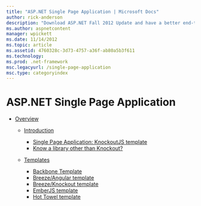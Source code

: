 ```yaml
---
title: "ASP.NET Single Page Application | Microsoft Docs"
author: rick-anderson
description: "Download ASP.NET Fall 2012 Update and have a better end-to-end experience for building applications with significant client-side interactions using JavaScrip..."
ms.author: aspnetcontent
manager: wpickett
ms.date: 11/14/2012
ms.topic: article
ms.assetid: 4760328c-3d73-4757-a36f-ab80a5b3f611
ms.technology: 
ms.prod: .net-framework
msc.legacyurl: /single-page-application
msc.type: categoryindex
---
```

ASP.NET Single Page Application
====================
- [Overview](overview/index.md)

    - [Introduction](overview/introduction/index.md)

        - [Single Page Application: KnockoutJS template](overview/introduction/knockoutjs-template.md)
        - [Know a library other than Knockout?](overview/introduction/other-libraries.md)
    - [Templates](overview/templates/index.md)

        - [Backbone Template](overview/templates/backbonejs-template.md)
        - [Breeze/Angular template](overview/templates/breezeangular-template.md)
        - [Breeze/Knockout template](overview/templates/breezeknockout-template.md)
        - [EmberJS template](overview/templates/emberjs-template.md)
        - [Hot Towel template](overview/templates/hottowel-template.md)